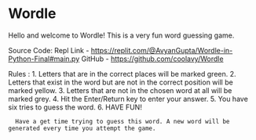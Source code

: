 # Wordle
Hello and welcome to Wordle! This is a very fun word guessing game.

Source Code:
Repl Link - https://replit.com/@AvyanGupta/Wordle-in-Python-Final#main.py
GitHub    - https://github.com/coolavy/Wordle

Rules :
      1. Letters that are in the correct places will be marked green.
      2. Letters that exist in the word but are not in the correct position will be marked yellow.
      3. Letters that are not in the chosen word at all will be marked grey.
      4. Hit the Enter/Return key to enter your answer.
      5. You have six tries to guess the word.
      6. HAVE FUN!

      Have a get time trying to guess this word. A new word will be generated every time you attempt the game.
